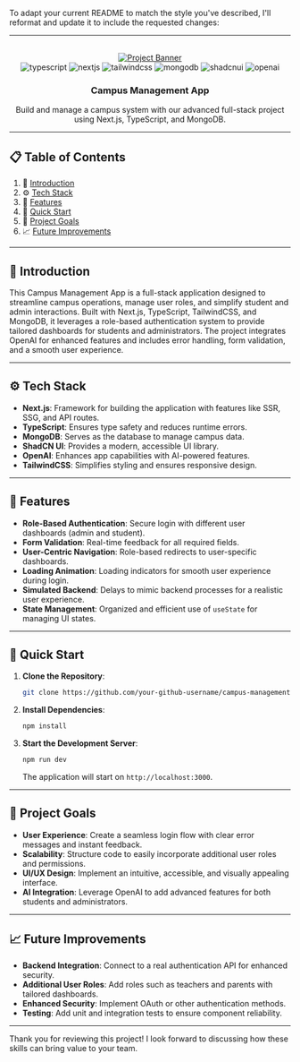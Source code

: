 To adapt your current README to match the style you've described, I'll reformat and update it to include the requested changes:

---

<div align="center">
  <br />
    <a href="https://github.com/your-github-username/campus-management-app" target="_blank">
      <img src="https://github.com/user-attachments/assets/769882e6-bae6-4932-a117-829cf34f809f" alt="Project Banner" />
    </a>
  <br />

  <div>
    <img src="https://img.shields.io/badge/-TypeScript-black?style=for-the-badge&logoColor=white&logo=typescript&color=3178C6" alt="typescript" />
    <img src="https://img.shields.io/badge/-Next_JS-black?style=for-the-badge&logoColor=white&logo=nextdotjs&color=000000" alt="nextjs" />
    <img src="https://img.shields.io/badge/-Tailwind_CSS-black?style=for-the-badge&logoColor=white&logo=tailwindcss&color=06B6D4" alt="tailwindcss" />
    <img src="https://img.shields.io/badge/-MongoDB-black?style=for-the-badge&logoColor=white&logo=mongodb&color=47A248" alt="mongodb" />
    <img src="https://img.shields.io/badge/-ShadCN_UI-black?style=for-the-badge&logoColor=white&logo=shadcnui&color=000000" alt="shadcnui" />
    <img src="https://img.shields.io/badge/-Open_AI-black?style=for-the-badge&logoColor=white&logo=openai&color=412991" alt="openai" />
  </div>

  <h3 align="center">Campus Management App</h3>

   <div align="center">
     Build and manage a campus system with our advanced full-stack project using Next.js, TypeScript, and MongoDB.
    </div>
</div>

---

## 📋 Table of Contents

1. 🤖 [Introduction](#introduction)
2. ⚙️ [Tech Stack](#tech-stack)
3. 🔋 [Features](#features)
4. 🤸 [Quick Start](#quick-start)
5. 🔗 [Project Goals](#project-goals)
6. 📈 [Future Improvements](#future-improvements)

---

## <a name="introduction">🤖 Introduction</a>

This Campus Management App is a full-stack application designed to streamline campus operations, manage user roles, and simplify student and admin interactions. Built with Next.js, TypeScript, TailwindCSS, and MongoDB, it leverages a role-based authentication system to provide tailored dashboards for students and administrators. The project integrates OpenAI for enhanced features and includes error handling, form validation, and a smooth user experience.

---

## <a name="tech-stack">⚙️ Tech Stack</a>

- **Next.js**: Framework for building the application with features like SSR, SSG, and API routes.
- **TypeScript**: Ensures type safety and reduces runtime errors.
- **MongoDB**: Serves as the database to manage campus data.
- **ShadCN UI**: Provides a modern, accessible UI library.
- **OpenAI**: Enhances app capabilities with AI-powered features.
- **TailwindCSS**: Simplifies styling and ensures responsive design.

---

## <a name="features">🔋 Features</a>

- **Role-Based Authentication**: Secure login with different user dashboards (admin and student).
- **Form Validation**: Real-time feedback for all required fields.
- **User-Centric Navigation**: Role-based redirects to user-specific dashboards.
- **Loading Animation**: Loading indicators for smooth user experience during login.
- **Simulated Backend**: Delays to mimic backend processes for a realistic user experience.
- **State Management**: Organized and efficient use of `useState` for managing UI states.

---

## <a name="quick-start">🤸 Quick Start</a>

1. **Clone the Repository**:
   ```bash
   git clone https://github.com/your-github-username/campus-management-app
   ```
2. **Install Dependencies**:
   ```bash
   npm install
   ```
3. **Start the Development Server**:
   ```bash
   npm run dev
   ```
   The application will start on `http://localhost:3000`.

---

## <a name="project-goals">🔗 Project Goals</a>

- **User Experience**: Create a seamless login flow with clear error messages and instant feedback.
- **Scalability**: Structure code to easily incorporate additional user roles and permissions.
- **UI/UX Design**: Implement an intuitive, accessible, and visually appealing interface.
- **AI Integration**: Leverage OpenAI to add advanced features for both students and administrators.

---

## <a name="future-improvements">📈 Future Improvements</a>

- **Backend Integration**: Connect to a real authentication API for enhanced security.
- **Additional User Roles**: Add roles such as teachers and parents with tailored dashboards.
- **Enhanced Security**: Implement OAuth or other authentication methods.
- **Testing**: Add unit and integration tests to ensure component reliability.

---

Thank you for reviewing this project! I look forward to discussing how these skills can bring value to your team.
